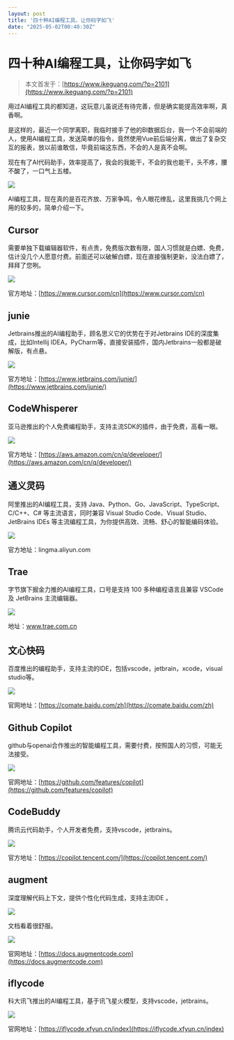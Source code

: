 ```yaml
---
layout: post
title: '四十种AI编程工具，让你码字如飞'
date: "2025-05-02T00:40:30Z"
---
```

四十种AI编程工具，让你码字如飞
================

> 本文首发于：[https://www.ikeguang.com/?p=2101](https://www.ikeguang.com/?p=2101)

用过AI编程工具的都知道，这玩意儿虽说还有待完善，但是确实能提高效率啊，真香啊。

是这样的，最近一个同学离职，我临时接手了他的BI数据后台，我一个不会前端的人，使用AI编程工具，发送简单的指令，竟然使用Vue前后端分离，做出了复杂交互的报表，放以前谁敢信，毕竟前端这东西，不会的人是真不会啊。

现在有了AI代码助手，效率提高了，我会的我能干，不会的我也能干，头不疼，腰不酸了，一口气上五楼。

![](https://img2024.cnblogs.com/blog/1165270/202504/1165270-20250430163140443-1907727222.png)

AI编程工具，现在真的是百花齐放、万家争鸣，令人眼花缭乱，这里我挑几个网上用的较多的，简单介绍一下。

Cursor
------

需要单独下载编辑器软件，有点贵，免费版次数有限，国人习惯就是白嫖、免费，估计没几个人愿意付费。前面还可以破解白嫖，现在直接强制更新，没法白嫖了，拜拜了您咧。

![](https://img2024.cnblogs.com/blog/1165270/202504/1165270-20250430163140426-1656050862.png)

官方地址：[https://www.cursor.com/cn](https://www.cursor.com/cn)

junie
-----

Jetbrains推出的AI编程助手，顾名思义它的优势在于对Jetbrains IDE的深度集成，比如Intellij IDEA，PyCharm等，直接安装插件，国内Jetbrains一般都是破解版，有点悬。

![](https://img2024.cnblogs.com/blog/1165270/202504/1165270-20250430163140360-343879332.png)

官方地址：[https://www.jetbrains.com/junie/](https://www.jetbrains.com/junie/)

CodeWhisperer
-------------

亚马逊推出的个人免费编程助手，支持主流SDK的插件，由于免费，高看一眼。

![](https://img2024.cnblogs.com/blog/1165270/202504/1165270-20250430163140376-163725681.png)

官方地址：[https://aws.amazon.com/cn/q/developer/](https://aws.amazon.com/cn/q/developer/)

通义灵码
----

阿里推出的AI编程工具，支持 Java、Python、Go、JavaScript、TypeScript、C/C++、C# 等主流语言，同时兼容 Visual Studio Code、Visual Studio、JetBrains IDEs 等主流编程工具，为你提供高效、流畅、舒心的智能编码体验。

![](https://img2024.cnblogs.com/blog/1165270/202504/1165270-20250430163140344-1760124478.png)

官方地址：lingma.aliyun.com

Trae
----

字节旗下掘金力推的AI编程工具，口号是支持 100 多种编程语言且兼容 VSCode 及 JetBrains 主流编辑器。

![](https://img2024.cnblogs.com/blog/1165270/202504/1165270-20250430163140398-94107966.png)

地址：www.trae.com.cn

文心快码
----

百度推出的编程助手，支持主流的IDE，包括vscode，jetbrain，xcode，visual studio等。

![](https://img2024.cnblogs.com/blog/1165270/202504/1165270-20250430163140507-536741538.png)

官网地址：[https://comate.baidu.com/zh](https://comate.baidu.com/zh)

Github Copilot
--------------

github与openai合作推出的智能编程工具，需要付费，按照国人的习惯，可能无法接受。

![](https://img2024.cnblogs.com/blog/1165270/202504/1165270-20250430163140524-1655903659.png)

官网地址：[https://github.com/features/copilot](https://github.com/features/copilot)

CodeBuddy
---------

腾讯云代码助手，个人开发者免费，支持vscode，jetbrains。

![](https://img2024.cnblogs.com/blog/1165270/202504/1165270-20250430163140488-94697877.png)

官方地址：[https://copilot.tencent.com/](https://copilot.tencent.com/)

augment
-------

深度理解代码上下文，提供个性化代码生成，支持主流IDE 。

![](https://img2024.cnblogs.com/blog/1165270/202504/1165270-20250430163140547-1797697722.png)

文档看着很舒服。

![](https://img2024.cnblogs.com/blog/1165270/202504/1165270-20250430163140565-498587930.png)

官网地址：[https://docs.augmentcode.com](https://docs.augmentcode.com)

iflycode
--------

科大讯飞推出的AI编程工具，基于讯飞星火模型，支持vscode，jetbrains。

![](https://img2024.cnblogs.com/blog/1165270/202504/1165270-20250430163140469-1615821167.png)

官网地址：[https://iflycode.xfyun.cn/index](https://iflycode.xfyun.cn/index)